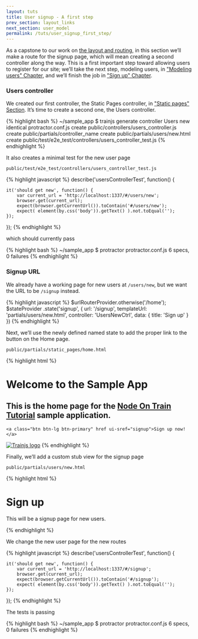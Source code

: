 ```yaml
---
layout: tuts
title: User signup - A first step
prev_section: layout_links
next_section: user_model
permalink: /tuts/user_signup_first_step/
---
```


As a capstone to our work on [the layout and routing](https://nodeontrain.xyz/tuts/layout_links/), in this section we’ll make a route for the signup page, which will mean creating a second controller along the way. This is a first important step toward allowing users to register for our site; we’ll take the next step, modeling users, in ["Modeling users" Chapter](https://nodeontrain.xyz/tuts/user_model/), and we’ll finish the job in ["Sign up" Chapter](https://nodeontrain.xyz/tuts/showing_users/).

### Users controller

We created our first controller, the Static Pages controller, in ["Static pages" Section](https://nodeontrain.xyz/tuts/static_pages/). It’s time to create a second one, the Users controller.

{% highlight bash %}
~/sample_app $ trainjs generate controller Users new
	identical  protractor.conf.js
	   create  public/controllers/users_controller.js
	   create  public/partials/controller_name
	   create  public/partials/users/new.html
	   create  public/test/e2e_test/controllers/users_controller_test.js
{% endhighlight %}

It also creates a minimal test for the new user page

`public/test/e2e_test/controllers/users_controller_test.js`

{% highlight javascript %}
describe('usersControllerTest', function() {

	it('should get new', function() {
		var current_url = 'http://localhost:1337/#/users/new';
		browser.get(current_url);
		expect(browser.getCurrentUrl()).toContain('#/users/new');
		expect( element(by.css('body')).getText() ).not.toEqual('');
	});

});
{% endhighlight %}

which should currently pass

{% highlight bash %}
~/sample_app $ protractor protractor.conf.js
6 specs, 0 failures
{% endhighlight %}

### Signup URL

We already have a working page for new users at `/users/new`, but we want the URL to be `/signup` instead.

{% highlight javascript %}
$urlRouterProvider.otherwise('/home');
$stateProvider
.state('signup', {
	url: '/signup',
	templateUrl: 'partials/users/new.html',
	controller: 'UsersNewCtrl',
	data: {
		title: 'Sign up'
	}
})
{% endhighlight %}

Next, we’ll use the newly defined named state to add the proper link to the button on the Home page.

`public/partials/static_pages/home.html`

{% highlight html %}
<div class="center jumbotron">
  <h1>Welcome to the Sample App</h1>

  <h2>
	This is the home page for the
	<a href="http://www.nodeontrain.xyz/">Node On Train Tutorial</a>
	sample application.
  </h2>

	<a class="btn btn-lg btn-primary" href ui-sref="signup">Sign up now!</a>
</div>

<a href="http://www.nodeontrain.xyz/"><img alt="Trainjs logo" src="assets/images/trainjs.png"></a>
{% endhighlight %}

Finally, we’ll add a custom stub view for the signup page

`public/partials/users/new.html`

{% highlight html %}
<h1>Sign up</h1>
<p>This will be a signup page for new users.</p>
{% endhighlight %}

We change the new user page for the new routes

{% highlight javascript %}
describe('usersControllerTest', function() {

	it('should get new', function() {
		var current_url = 'http://localhost:1337/#/signup';
		browser.get(current_url);
		expect(browser.getCurrentUrl()).toContain('#/signup');
		expect( element(by.css('body')).getText() ).not.toEqual('');
	});

});
{% endhighlight %}

The tests is passing

{% highlight bash %}
~/sample_app $ protractor protractor.conf.js
6 specs, 0 failures
{% endhighlight %}


